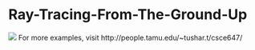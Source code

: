 # Ray-Tracing-From-The-Ground-Up
<img src="http://people.tamu.edu/~tushar.t/csce647//pr10/glosslucent.jpg">
For more examples, visit http://people.tamu.edu/~tushar.t/csce647/
